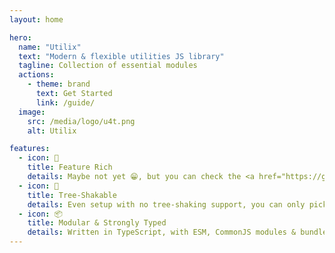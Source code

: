 ```yaml
---
layout: home

hero:
  name: "Utilix"
  text: "Modern & flexible utilities JS library"
  tagline: Collection of essential modules
  actions:
    - theme: brand
      text: Get Started
      link: /guide/
  image:
    src: /media/logo/u4t.png
    alt: Utilix

features:
  - icon: 🚀
    title: Feature Rich
    details: Maybe not yet 😁, but you can check the <a href="https://github.com/utilixjs/utilix/issues/24">roadmap</a> help us build it.
  - icon: 🌳
    title: Tree-Shakable
    details: Even setup with no tree-shaking support, you can only pick the functions you use.
  - icon: 📦
    title: Modular & Strongly Typed
    details: Written in TypeScript, with ESM, CommonJS modules & bundled IIFE usable via CDN.
---
```

